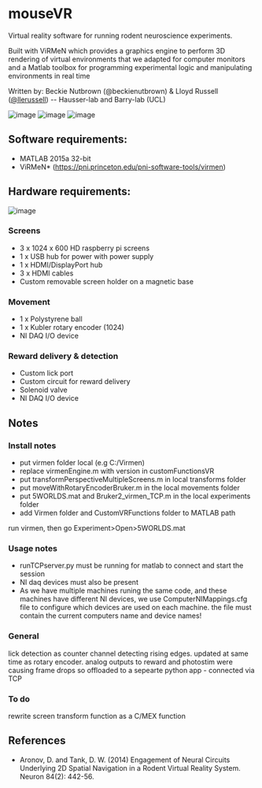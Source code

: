 # mouseVR
Virtual reality software for running rodent neuroscience experiments.

Built with ViRMeN which provides a graphics engine to perform 3D rendering of virtual environments that we adapted for computer monitors and a Matlab toolbox for programming experimental logic and manipulating environments in real time

Written by: Beckie Nutbrown (@beckienutbrown) & Lloyd Russell ([@llerussell](https://github.com/llerussell)) -- Hausser-lab and Barry-lab (UCL)

![image](https://i.imgur.com/8oDdlv5.png)
![image](https://i.imgur.com/koTY4e2.gif)
![image](https://i.imgur.com/3JtB4wk.gif)


## Software requirements:
* MATLAB 2015a 32-bit
* ViRMeN* (https://pni.princeton.edu/pni-software-tools/virmen) 


## Hardware requirements:
![image](https://i.imgur.com/KAo4fOY_d.webp?maxwidth=760&fidelity=grand)

### Screens
* 3 x 1024 x 600 HD raspberry pi screens </br>
* 1 x USB hub for power with power supply</br>
* 1 x HDMI/DisplayPort hub</br>
* 3 x HDMI cables </br>
* Custom removable screen holder on a magnetic base </br>

### Movement
* 1 x Polystyrene ball </br>
* 1 x Kubler rotary encoder (1024)</br>
* NI DAQ I/O device </br>

### Reward delivery & detection
* Custom lick port</br>
* Custom circuit for reward delivery </br>
* Solenoid valve</br>
* NI DAQ I/O device </br>


## Notes
### Install notes
* put virmen folder local (e.g C:/Virmen)
* replace virmenEngine.m with version in customFunctionsVR
* put transformPerspectiveMultipleScreens.m in local transforms folder
* put moveWithRotaryEncoderBruker.m in the local movements folder
* put 5WORLDS.mat and Bruker2_virmen_TCP.m in the local experiments folder
* add Virmen folder and CustomVRFunctions folder to MATLAB path

run virmen, then go Experiment>Open>5WORLDS.mat


### Usage notes
* runTCPserver.py must be running for matlab to connect and start the session
* NI daq devices must also be present
* As we have multiple machines runing the same code, and these machines have different NI devices, we use ComputerNIMappings.cfg file to configure which devices are used on each machine. the file must contain the current computers name and device names!


### General
lick detection as counter channel detecting rising edges. updated at same time as rotary encoder.
analog outputs to reward and photostim were causing frame drops so offloaded to a sepearte python app - connected via TCP


### To do
rewrite screen transform function as a C/MEX function


## References
* Aronov, D. and Tank, D. W. (2014) Engagement of Neural Circuits Underlying 2D Spatial Navigation in a Rodent Virtual Reality System. Neuron 84(2): 442-56.


